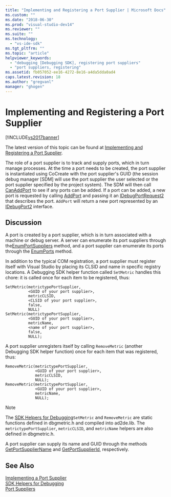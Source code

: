 ```yaml
---
title: "Implementing and Registering a Port Supplier | Microsoft Docs"
ms.custom: ""
ms.date: "2018-06-30"
ms.prod: "visual-studio-dev14"
ms.reviewer: ""
ms.suite: ""
ms.technology: 
  - "vs-ide-sdk"
ms.tgt_pltfrm: ""
ms.topic: "article"
helpviewer_keywords: 
  - "debugging [Debugging SDK], registering port suppliers"
  - "port suppliers, registering"
ms.assetid: fb057052-ee16-4272-8e16-a4da5dda0ad4
caps.latest.revision: 18
ms.author: "gregvanl"
manager: "ghogen"
---
```

# Implementing and Registering a Port Supplier
[!INCLUDE[vs2017banner](../../includes/vs2017banner.md)]

The latest version of this topic can be found at [Implementing and Registering a Port Supplier](https://docs.microsoft.com/visualstudio/extensibility/debugger/implementing-and-registering-a-port-supplier).  
  
The role of a port supplier is to track and supply ports, which in turn manage processes. At the time a port needs to be created, the port supplier is instantiated using CoCreate with the port supplier's GUID (the session debug manager [SDM] will use the port supplier the user selected or the port supplier specified by the project system). The SDM will then call [CanAddPort](../../extensibility/debugger/reference/idebugportsupplier2-canaddport.md) to see if any ports can be added. If a port can be added, a new port is requested by calling [AddPort](../../extensibility/debugger/reference/idebugportsupplier2-addport.md) and passing it an [IDebugPortRequest2](../../extensibility/debugger/reference/idebugportrequest2.md) that describes the port. `AddPort` will return a new port represented by an [IDebugPort2](../../extensibility/debugger/reference/idebugport2.md) interface.  
  
## Discussion  
 A port is created by a port supplier, which is in turn associated with a machine or debug server. A server can enumerate its port suppliers through the[EnumPortSuppliers](../../extensibility/debugger/reference/idebugcoreserver2-enumportsuppliers.md) method, and a port supplier can enumerate its ports through the [EnumPorts](../../extensibility/debugger/reference/idebugportsupplier2-enumports.md) method.  
  
 In addition to the typical COM registration, a port supplier must register itself with Visual Studio by placing its CLSID and name in specific registry locations. A Debugging SDK helper function called `SetMetric` handles this chore: it is called once for each item to be registered, thus:  
  
```cpp#  
SetMetric(metrictypePortSupplier,  
          <GUID of your port supplier>,  
          metricCLSID,  
          <CLSID of your port supplier>,  
          false,  
          NULL)  
SetMetric(metrictypePortSupplier,  
          <GUID of your port supplier>,  
          metricName,  
          <name of your port supplier>,  
          false,  
          NULL);  
```  
  
 A port supplier unregisters itself by calling `RemoveMetric` (another Debugging SDK helper function) once for each item that was registered, thus:  
  
```cpp#  
RemoveMetric(metrictypePortSupplier,  
             <GUID of your port supplier>,  
             metricCLSID,  
             NULL);  
RemoveMetric(metrictypePortSupplier,  
             <GUID of your port supplier>,  
             metricName,  
             NULL);  
```  
  
> [!NOTE]
>  The [SDK Helpers for Debugging](../../extensibility/debugger/reference/sdk-helpers-for-debugging.md)`SetMetric` and `RemoveMetric` are static functions defined in dbgmetric.h and compiled into ad2de.lib. The `metrictypePortSupplier`, `metricCLSID`, and `metricName` helpers are also defined in dbgmetric.h.  
  
 A port supplier can supply its name and GUID through the methods [GetPortSupplierName](../../extensibility/debugger/reference/idebugportsupplier2-getportsuppliername.md) and [GetPortSupplierId](../../extensibility/debugger/reference/idebugportsupplier2-getportsupplierid.md), respectively.  
  
## See Also  
 [Implementing a Port Supplier](../../extensibility/debugger/implementing-a-port-supplier.md)   
 [SDK Helpers for Debugging](../../extensibility/debugger/reference/sdk-helpers-for-debugging.md)   
 [Port Suppliers](../../extensibility/debugger/port-suppliers.md)

